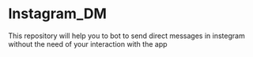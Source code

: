 # Instagram_DM
This repository will help you to bot to send direct messages in instegram without the need of your interaction with the app
